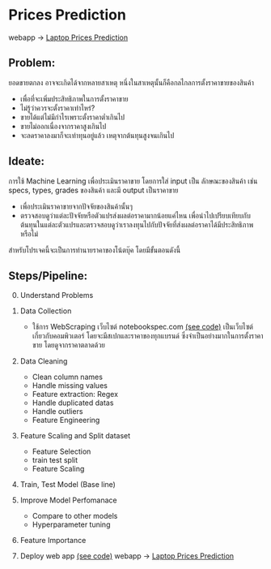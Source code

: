 # Prices Prediction
webapp -> [Laptop Prices Prediction](https://syunar-22-01-laptops-prices-prediction-analysis-app-wep6ow.streamlitapp.com/)
## Problem:
ยอดขายตกลง อาจจะเกิดได้จากหลายสาเหตุ หนึ่งในสาเหตุนั้นก็คือกลไกลการตั้งราคาขายของสินค้า
- เพื่อที่จะเพิ่มประสิทธิภาพในการตั้งราคาขาย
- ไม่รู้ว่าควรจะตั้งราคาเท่าไหร่?
- ขายได้แต่ไม่มีกำไรเพราะตั้งราคาต่ำเกินไป
- ขายไม่ออกเนื่องจากราคาสูงเกินไป
- จะลดราคาลงมาก็จะเท่าทุนอยู่แล้ว เหตุจากต้นทุนสูงจนเกินไป

## Ideate:
การใช้ Machine Learning เพื่อประเมินราคาขาย โดยการใส่ input เป็น ลักษณะของสินค้า เช่น specs, types, grades ของสินค้า และมี output เป็นราคาขาย
- เพื่อประเมินราคาขายจากปัจจัยของสินค้านั้นๆ
- ตรวจสอบดูว่าแต่ละปัจจัยหรือตัวแปรส่งผลต่อราคามากน้อยแค่ไหน เพื่อนำไปเปรียบเทียบกับต้นทุนในแต่ละตัวแปรและตรวจสอบดูว่าเราลงทุนไปกับปัจจัยที่ส่งผลต่อราคาได้มีประสิทธิภาพหรือไม่

สำหรับโปรเจคนี้จะเป็นการทำนายราคาของโน้ตบุ๊ค โดยมีขั้นตอนดังนี้

## Steps/Pipeline:
0. Understand Problems
1. Data Collection
    - ใช้การ WebScraping เว็บไซต์ notebookspec.com [(see code)](https://github.com/syunar/22-01_Laptops-Prices-Prediction-Analysis/blob/main/22_01_01_webscraping.ipynb)  เป็นเว็บไซต์เกี่ยวกับคอมพิวเตอร์ โดยจะมีสเปกและราคาของทุกแบรนด์ ซึ่งจำเป็นอย่างมากในการตั้งราคาขาย โดยดูจากราคาตลาดด้วย 
2. Data Cleaning
    - Clean column names
    - Handle missing values
    - Feature extraction: Regex
    - Handle duplicated datas
    - Handle outliers
    - Feature Engineering
    
3. Feature Scaling and Split dataset
    - Feature Selection
    - train test split
    - Feature Scaling
4. Train, Test Model (Base line)
5. Improve Model Perfomanace
    - Compare to other models
    - Hyperparameter tuning
6. Feature Importance
7. Deploy web app [(see code)](https://github.com/syunar/22-01_Laptops-Prices-Prediction-Analysis/blob/main/app.py)
    webapp -> [Laptop Prices Prediction](https://syunar-22-01-laptops-prices-prediction-analysis-app-wep6ow.streamlitapp.com/)

